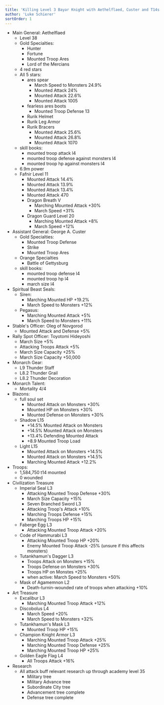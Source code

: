 ```yaml
---
title: 'Killing Level 3 Bayar Knight with Aethelflaed, Custer and T14s'
author: 'Luke Schierer'
sortOrder: 1
---
```


- Main General: Aethelflaed
  - Level 38
  - Gold Specialties:
    - Hunter
    - Fortune
    - Mounted Troop Ares
    - Lord of the Mercians
  - 4 red stars
  - All 5 stars:
    - ares spear
      - March Speed to Monsters 24.9%
      - Mounted Attack 24%
      - Mounted Attack 22.6%
      - Mounted Attack 1005
    - fearless ares boots
      - Mounted Troop Defense 13
    - Rurik Helmet
    - Rurik Leg Armor
    - Rurik Bracers
      - Mounted Attack 25.6%
      - Mounted Attack 26.8%
      - Mounted Attack 1070
  - skill books:
    - mounted troop attack l4
    - mounted troop defense against monsters l4
    - mounted troop hp against monsters l4
  - 6.9m power
  - Fafnir Level 11
    - Mounted Attack 14.4%
    - Mounted Attack 13.9%
    - Mounted Attack 13.4%
    - Mounted Attack 470
    - Dragon Breath V
      - Marching Mounted Attack +30%
      - March Speed +31%
    - Dragon Guard Level 20
      - Marching Mounted Attack +8%
      - March Speed +12%
- Assistant General: George A. Custer
  - Gold Specialties:
    - Mounted Troop Defense
    - Strike
    - Mounted Troop Ares
  - Orange Specialties
    - Battle of Gettysburg
  - skill books:
    - mounted troop defense l4
    - mounted troop hp l4
    - march size l4
- Spiritual Beast Seals:
  - Siren:
    - Marching Mounted HP +19.2%
    - March Speed to Monsters +12%
  - Pegasus:
    - Marching Mounted Attack +5%
    - March Speed to Monsters +11%
- Stable's Officer: Oleg of Novgorod
  - Mounted Attack and Defense +5%
- Rally Spot Officer: Toyotomi Hideyoshi
  - March Size +5%
  - Attacking Troops Attack +5%
  - March Size Capacity +25%
  - March Size Capacity +50,000
- Monarch Gear:
  - L9 Thunder Staff
  - L8.2 Thunder Grail
  - L8.2 Thunder Decoration
- Monarch Talent:
  - Mortality 4/4
- Blazons:
  - full soul set
    - Mounted Attack on Monsters +30%
    - Mounted HP on Monsters +30%
    - Mounted Defense on Monsters +30%
  - Shadow L15
    - +14.5% Mounted Attack on Monsters
    - +14.5% Mounted Attack on Monsters
    - +13.4% Defending Mounted Attack
    - +8.9 Mounted Troop Load
  - Light L15
    - Mounted Attack on Monsters +14.5%
    - Mounted Attack on Monsters +14.5%
    - Marching Mounted Attack +12.2%
- Troops:
  - 1,584,750 t14 mounted
  - 0 wounded
- Civilization Treasure
  - Imperial Seal L3
    - Attacking Mounted Troop Defense +30%
    - March Size Capacity +15%
    - Seven Branched Sword L3
    - Attacking Troop's Attack +10%
    - Marching Troops Defense +15%
    - Marching Troops HP +15%
  - Faberge Egg L3
    - Attacking Mounted Troop Attack +20%
  - Code of Hammurabi L3
    - Attacking Mounted Troop HP +20%
    - Enemy Mounted Troop Attack -25% (unsure if this affects monsters)
  - Tutankhamun's Dagger L3
    - Troops Attack on Monsters +15%
    - Troops Defense on Monsters +30%
    - Troops HP on Monstes +25%
    - when active: March Speed to Monsters +50%
  - Mask of Agamemnon L2
    - Death-turnin-wounded rate of troops when attacking +10%
- Art Treasure
  - Excalibur L3
    - Marching Mounted Troop Attack +12%
  - Discobolus L4
    - March Speed +20%
    - March Speed to Monsters +32%
  - Tutankhamun's Mask L3
    - Mounted Troop HP +15%
  - Champion Knight Armor L3
    - Marching Mounted Troop Attack +25%
    - Marching Mounted Troop Defense +25%
    - Marching Mounted Troop HP +25%
  - Golden Eagle Flag L4
    - All Troops Attack +16%
- Research
  - All attack buff relevant research up through academy level 35
    - Military tree
    - Military Advance tree
    - Subordinate City tree
    - Advancement tree complete
    - Defense tree complete
